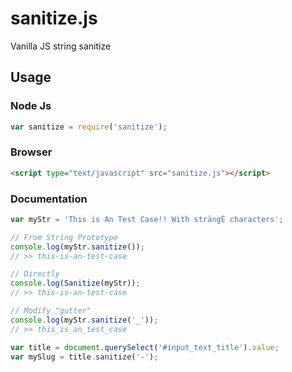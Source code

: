 # sanitize.js
Vanilla JS string sanitize

## Usage
### Node Js
```javascript
var sanitize = require('sanitize');
```

### Browser
```html
<script type="text/javascript" src="sanitize.js"></script>
```

### Documentation
```javascript
var myStr = 'This is An Test Case!! With strängÊ characters';

// From String Prototype
console.log(myStr.sanitize());
// >> this-is-an-test-case

// Directly
console.log(Sanitize(myStr));
// >> this-is-an-test-case

// Modify "gutter"
console.log(myStr.sanitize('_'));
// >> this_is_an_test_case

var title = document.querySelect('#input_text_title').value;
var mySlug = title.sanitize('-');
```
